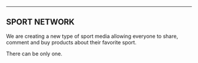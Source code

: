--------------------------------
SPORT NETWORK
--------------------------------

We are creating a new type of sport media allowing everyone to share, comment and buy products about their favorite sport.

There can be only one.